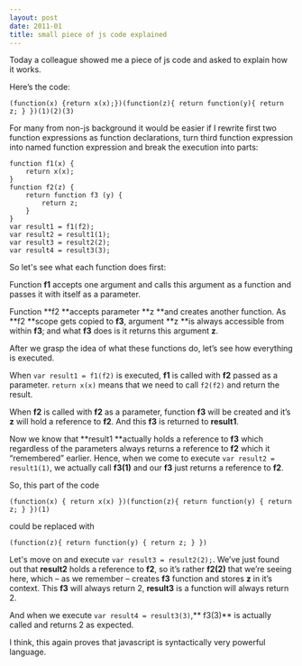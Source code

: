 ```yaml
---
layout: post
date: 2011-01
title: small piece of js code explained
---
```


Today a colleague showed me a piece of js code and asked to explain how it works.

Here’s the code:

	(function(x) {return x(x);})(function(z){ return function(y){ return z; } })(1)(2)(3) 

For many from non-js background it would be easier if I rewrite first two function expressions as function declarations, turn third function expression into named function expression and break the execution into parts:

	function f1(x) {
		return x(x);
	}
	function f2(z) {
		return function f3 (y) {
			return z;
		}
	}
	var result1 = f1(f2);
	var result2 = result1(1);
	var result3 = result2(2);
	var result4 = result3(3);

So let's see what each function does first:

Function **f1** accepts one argument and calls this argument as a function and passes it with itself as a parameter.

Function **f2 **accepts parameter **z **and creates another function. As **f2 **scope gets copied to **f3**, argument **z **is always accessible from within **f3**; and what **f3** does is it returns this argument **z**.

After we grasp the idea of what these functions do, let’s see how everything is executed.

When `var result1 = f1(f2)` is executed, **f1** is called with **f2** passed as a parameter. `return x(x)` means that we need to call `f2(f2)` and return the result.

When **f2** is called with **f2** as a parameter, function **f3** will be created and it’s **z** will hold a reference to **f2**. And this **f3** is returned to **result1**.

Now we know that **result1 **actually holds a reference to **f3** which regardless of the parameters always returns a reference to **f2** which it “remembered” earlier. Hence, when we come to execute `var result2 = result1(1)`, we actually call **f3(1)** and our **f3** just returns a reference to **f2**.

So, this part of the code 

	(function(x) { return x(x) })(function(z){ return function(y) { return z; } })(1)

could be replaced with 

	(function(z){ return function(y) { return z; } })

Let's move on and execute `var result3 = result2(2);`. We’ve just found out that **result2** holds a reference to **f2**, so it’s rather **f2(2)** that we’re seeing here, which – as we remember – creates **f3** function and stores **z** in it’s context. This **f3** will always return 2, **result3** is a function will always return 2.

And when we execute `var result4 = result3(3)`,** f3(3)** is actually called and returns 2 as expected.

I think, this again proves that javascript is syntactically very powerful language.